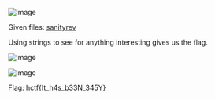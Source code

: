 ![image](https://user-images.githubusercontent.com/63996033/208138309-7fa45d34-313b-418e-b121-bac95e7843b8.png)

Given files: [sanityrev](https://github.com/Coder-Here/HACKAPPATOI-CTF/blob/main/reverse/Sanity%20rev/sanityrev)

Using strings to see for anything interesting gives us the flag.

![image](https://user-images.githubusercontent.com/63996033/208139330-27d4ff5b-a132-4004-84bc-cdefb67f4930.png)

![image](https://user-images.githubusercontent.com/63996033/208139401-ae234f94-9629-4a8c-a044-fac8e87af987.png)

Flag: hctf{It_h4s_b33N_345Y}
